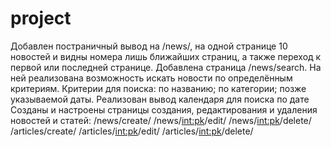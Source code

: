 # project
Добавлен постраничный вывод на /news/, на одной странице 10 новостей и видны номера лишь ближайших страниц,
а также переход к первой или последней странице.
Добавлена страница /news/search. На ней реализована возможность искать новости по определённым критериям.
Критерии для поиска: по названию; по категории; позже указываемой даты.
Реализован вывод календаря для поиска по дате
Созданы и настроены страницы создания, редактирования и удаления новостей и статей:
/news/create/
/news/<int:pk>/edit/
/news/<int:pk>/delete/
/articles/create/
/articles/<int:pk>/edit/
/articles/<int:pk>/delete/
